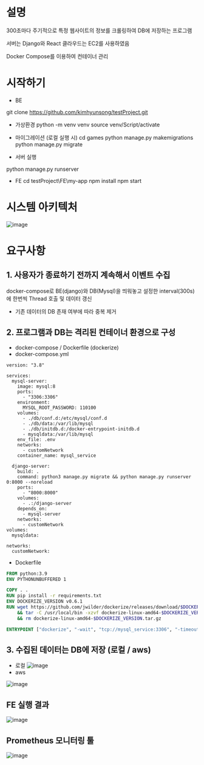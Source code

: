 # 설명
300초마다 주기적으로 특정 웹사이트의 정보를 크롤링하여 DB에 저장하는 프로그램 

서버는 Django와 React 클라우드는 EC2를 사용하였음

Docker Compose를 이용하여 컨테이너 관리


# 시작하기

- BE

git clone https://github.com/kimhyunsong/testProject.git
- 가상환경
python -m venv venv
source venv/Script/activate

- 마이그레이션 (로컬 실행 시) 
cd games
python manage.py makemigrations
python manage.py migrate

- 서버 실행

python manage.py runserver 

- FE
cd testProject\FE\my-app
npm install
npm start



# 시스템 아키텍처

![image](https://github.com/kimhyunsong/testProject/assets/87460502/d243aeb8-1845-4d35-a813-78b8c7b22ae8)



# 요구사항

## 1. 사용자가 종료하기 전까지 계속해서 이벤트 수집
docker-compose로 BE(django)와 DB(Mysql)을 띄워놓고 
설정한 interval(300s)에 한번씩 Thread 호출 및 데이터 갱신


- 기존 데이터의 DB 존재 여부에 따라 중복 제거 

## 2. 프로그램과 DB는 격리된 컨테이너 환경으로 구성

- docker-compose / Dockerfile (dockerize)
- docker-compose.yml
```docker
version: "3.8"

services:
  mysql-server:
    image: mysql:8
    ports:
      - "3306:3306"
    environment:
      MYSQL_ROOT_PASSWORD: 110100
    volumes:
      - ./db/conf.d:/etc/mysql/conf.d
      - ./db/data:/var/lib/mysql
      - ./db/initdb.d:/docker-entrypoint-initdb.d
      - mysqldata:/var/lib/mysql
    env_file: .env
    networks:
      - customNetwork
    container_name: mysql_service

  django-server:
    build: .
    command: python3 manage.py migrate && python manage.py runserver 0:8000 --noreload
    ports:
      - "8000:8000"
    volumes:
      - .:/django-server
    depends_on:
      - mysql-server
    networks:
      - customNetwork
volumes:
  mysqldata:

networks:
  customNetwork:
```
- Dockerfile
```Dockerfile
FROM python:3.9
ENV PYTHONUNBUFFERED 1

COPY . .
RUN pip install -r requirements.txt
ENV DOCKERIZE_VERSION v0.6.1
RUN wget https://github.com/jwilder/dockerize/releases/download/$DOCKERIZE_VERSION/dockerize-linux-amd64-$DOCKERIZE_VERSION.tar.gz \
    && tar -C /usr/local/bin -xzvf dockerize-linux-amd64-$DOCKERIZE_VERSION.tar.gz \
    && rm dockerize-linux-amd64-$DOCKERIZE_VERSION.tar.gz

ENTRYPOINT ["dockerize", "-wait", "tcp://mysql_service:3306", "-timeout", "20s"]
```



## 3. 수집된 데이터는 DB에 저장 (로컬 / aws)
- 로컬
 ![image](https://github.com/kimhyunsong/testProject/assets/87460502/38ac6d55-02fb-4a03-b779-1a59f3e92640)
- aws
  
![image](https://github.com/kimhyunsong/testProject/assets/87460502/eb986278-84ff-4ba3-afdc-6be8e9fd293f)


## FE 실행 결과
![image](https://github.com/kimhyunsong/testProject/assets/87460502/1034d410-93f4-4710-ba70-dfc8dbe96a99)


## Prometheus 모니터링 툴
![image](https://github.com/kimhyunsong/testProject/assets/87460502/082e022e-fd44-405d-bb3b-a0744aaa0894)


